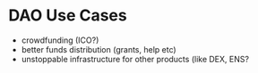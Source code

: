 # DAO Use Cases

* crowdfunding \(ICO?\)
* better funds distribution \(grants, help etc\)
* unstoppable infrastructure for other products \(like DEX, ENS?

